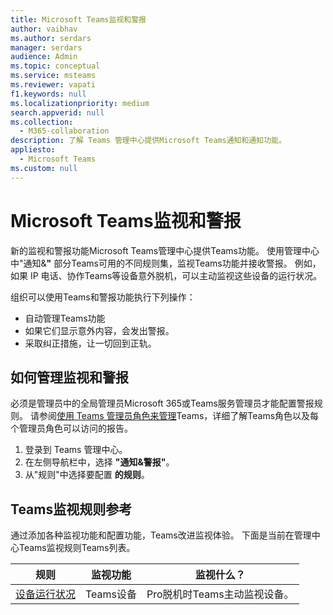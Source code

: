 ```yaml
---
title: Microsoft Teams监视和警报
author: vaibhav
ms.author: serdars
manager: serdars
audience: Admin
ms.topic: conceptual
ms.service: msteams
ms.reviewer: vapati
f1.keywords: null
ms.localizationpriority: medium
search.appverid: null
ms.collection:
  - M365-collaboration
description: 了解 Teams 管理中心提供Microsoft Teams通知和通知功能。
appliesto:
  - Microsoft Teams
ms.custom: null
---
```


# <a name="microsoft-teams-monitoring-and-alerting"></a>Microsoft Teams监视和警报

新的监视和警报功能Microsoft Teams管理中心提供Teams功能。 使用管理中心中"通知&**"** 部分Teams可用的不同规则集，监视Teams功能并接收警报。 例如，如果 IP 电话、协作Teams等设备意外脱机，可以主动监视这些设备的运行状况。  

组织可以使用Teams和警报功能执行下列操作：

- 自动管理Teams功能
- 如果它们显示意外内容，会发出警报。
- 采取纠正措施，让一切回到正轨。

## <a name="how-to-manage-monitoring-and-alerting"></a>如何管理监视和警报

 必须是管理员中的全局管理员Microsoft 365或Teams服务管理员才能配置警报规则。 请参阅[使用 Teams 管理员角色来管理](../using-admin-roles.md)Teams，详细了解Teams角色以及每个管理员角色可以访问的报告。

1. 登录到 Teams 管理中心。
2. 在左侧导航栏中，选择 **"通知&警报"**。
3. 从"规则"中选择要配置 **的规则**。

## <a name="teams-monitoring-rules-reference"></a>Teams监视规则参考

通过添加各种监视功能和配置功能，Teams改进监视体验。 下面是当前在管理中心Teams监视规则Teams列表。


|规则  |监视功能|监视什么？ |
|---------|---------|---------|
|[设备运行状况](device-health-status.md)  |Teams设备 | Pro脱机时Teams主动监视设备。|